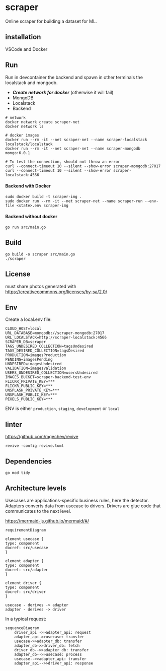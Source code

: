 # scraper

Online scraper for building a dataset for ML.

## installation

VSCode and Docker

## Run

Run in devcontainer the backend and spawn in other terminals the localstack and mongodb.

- ***Create network for docker*** (otherwise it will fail)
- MongoDB
- Localstack
- Backend

```shell
# network
docker network create scraper-net
docker network ls

# docker images
docker run --rm -it --net scraper-net --name scraper-localstack localstack/localstack
docker run --rm -it --net scraper-net --name scraper-mongodb mongo:6.0.1

# To test the connection, should not throw an error
curl --connect-timeout 10 --silent --show-error scraper-mongodb:27017
curl --connect-timeout 10 --silent --show-error scraper-localstack:4566
```

#### Backend with Docker
```shell
sudo docker build -t scraper-img .
sudo docker run --rm -it --net scraper-net --name scraper-run --env-file <state>.env scraper-img
```

#### Backend without docker
    go run src/main.go

## Build

    go build -o scraper src/main.go
    ./scraper

## License

must share photos generated with https://creativecommons.org/licenses/by-sa/2.0/

## Env

Create a local.env file:

    CLOUD_HOST=local
    URL_DATABASE=mongodb://scraper-mongodb:27017
    URL_LOCALSTACK=http://scraper-localstack:4566
    SCRAPER_DB=scraper
    TAGS_UNDESIRED_COLLECTION=tagsUndesired
    TAGS_DESIRED_COLLECTION=tagsDesired
    PRODUCTION=imagesProduction
    PENDING=imagesPending
    UNDESIRED=imagesUndesired
    VALIDATION=imagesValidation
    USERS_UNDESIRED_COLLECTION=usersUndesired
    IMAGES_BUCKET=scraper-backend-test-env
    FLICKR_PRIVATE_KEY=***
    FLICKR_PUBLIC_KEY=***
    UNSPLASH_PRIVATE_KEY=***
    UNSPLASH_PUBLIC_KEY=***
    PEXELS_PUBLIC_KEY=***

ENV is either `production`, `staging`, `development` or `local`

## linter

https://github.com/mgechev/revive

    revive -config revive.toml

## Dependencies

    go mod tidy

## Architecture levels

Usecases are applications-specific business rules, here the detector.
Adapters converts data from usecase to drivers.
Drivers are glue code that communicates to the next level.

https://mermaid-js.github.io/mermaid/#/

```mermaid
requirementDiagram

element usecase {
type: component
docref: src/usecase
}

element adapter {
type: component
docref: src/adapter
}

element driver {
type: component
docref: src/driver
}

usecase - derives -> adapter
adapter - derives -> driver
```

In a typical request:

```mermaid
sequenceDiagram
    driver_api ->>adapter_api: request
    adapter_api->>usecase: transfer
    usecase->>adapter_db: transfer
    adapter_db->>driver_db: fetch
    driver_db-->>adapter_db: transfer
    adapter_db-->>usecase: process
    usecase-->>adapter_api: transfer
    adapter_api-->>driver_api: response
```